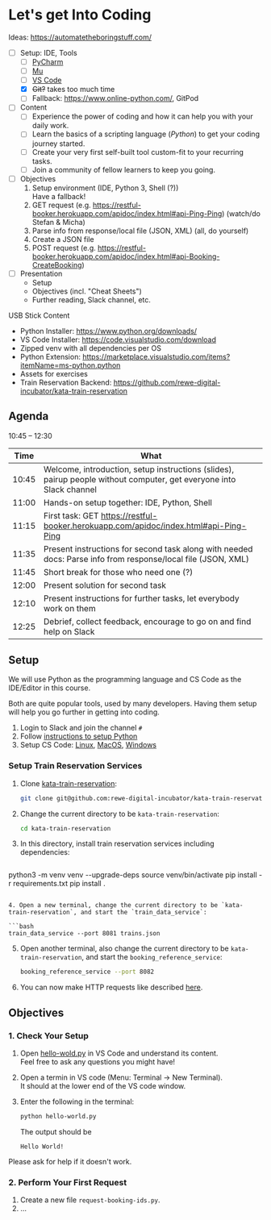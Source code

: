 # Let's get Into Coding

Ideas: https://automatetheboringstuff.com/


- [ ] Setup: IDE, Tools
  - [ ] [PyCharm](https://www.jetbrains.com/pycharm/)
  - [ ] [Mu](https://codewith.mu/en/download)
  - [ ] [VS Code](https://code.visualstudio.com/)
  - [X] ~~Git?~~ takes too much time
  - [ ] Fallback: https://www.online-python.com/, GitPod
- [ ] Content
  - [ ] Experience the power of coding and how it can help you with your daily work.
  - [ ] Learn the basics of a scripting language (_Python_) to get your coding journey started.
  - [ ] Create your very first self-built tool custom-fit to your recurring tasks.
  - [ ] Join a community of fellow learners to keep you going.
- [ ] Objectives
  1. Setup environment (IDE, Python 3, Shell (?))\
     Have a fallback!
  2. GET request (e.g. https://restful-booker.herokuapp.com/apidoc/index.html#api-Ping-Ping) (watch/do Stefan & Micha)
  3. Parse info from response/local file (JSON, XML) (all, do yourself)
  4. Create a JSON file
  5. POST request (e.g. https://restful-booker.herokuapp.com/apidoc/index.html#api-Booking-CreateBooking)
- [ ] Presentation
  - Setup
  - Objectives (incl. "Cheat Sheets")
  - Further reading, Slack channel, etc.


USB Stick Content
- Python Installer: <https://www.python.org/downloads/>
- VS Code Installer: <https://code.visualstudio.com/download>
- Zipped venv with all dependencies per OS
- Python Extension: <https://marketplace.visualstudio.com/items?itemName=ms-python.python>
- Assets for exercises
- Train Reservation Backend: <https://github.com/rewe-digital-incubator/kata-train-reservation>

## Agenda

10:45 – 12:30

| Time  | What                                                                                                                |
| ----- | ------------------------------------------------------------------------------------------------------------------- |
| 10:45 | Welcome, introduction, setup instructions (slides), pairup people without computer, get everyone into Slack channel |
| 11:00 | Hands-on setup together: IDE, Python, Shell                                                                         |
| 11:15 | First task: GET https://restful-booker.herokuapp.com/apidoc/index.html#api-Ping-Ping                                |
| 11:35 | Present instructions for second task along with needed docs: Parse info from response/local file (JSON, XML)        |
| 11:45 | Short break for those who need one (?)                                                                              |
| 12:00 | Present solution for second task                                                                                    |
| 12:10 | Present instructions for further tasks, let everybody work on them                                                  |
| 12:25 | Debrief, collect feedback, encourage to go on and find help on Slack                                                |


## Setup

We will use Python as the programming language and CS Code as the IDE/Editor in this course.

Both are quite popular tools, used by many developers.
Having them setup will help you go further in getting into coding.

1. Login to Slack and join the channel `#`
2. Follow [instructions to setup Python](https://realpython.com/installing-python/)
3. Setup CS Code: [Linux](https://code.visualstudio.com/docs/setup/linux), [MacOS](https://code.visualstudio.com/docs/setup/mac), [Windows](https://code.visualstudio.com/docs/setup/windows)

### Setup Train Reservation Services

1. Clone [kata-train-reservation](https://github.com/rewe-digital-incubator/kata-train-reservation):

   ```bash
   git clone git@github.com:rewe-digital-incubator/kata-train-reservation.git
   ```

2. Change the current directory to be `kata-train-reservation`:

   ```bash
   cd kata-train-reservation
   ```

3. In this directory, install train reservation services including dependencies:

   ```bash
  python3 -m venv venv  --upgrade-deps
  source venv/bin/activate
  pip install -r requirements.txt
  pip install .
   ```

4. Open a new terminal, change the current directory to be `kata-train-reservation`, and start the `train_data_service`:

   ```bash
   train_data_service --port 8081 trains.json
   ```

5. Open another terminal, also change the current directory to be `kata-train-reservation`, and start the `booking_reference_service`:

   ```bash
   booking_reference_service --port 8082
   ```

6. You can now make HTTP requests like described [here](https://github.com/rewe-digital-incubator/kata-train-reservation#sample-clients).


## Objectives

### 1. Check Your Setup

1. Open [hello-wold.py](hello-world.py) in VS Code and understand its content.\
   Feel free to ask any questions you might have!

2. Open a termin in VS code (Menu: Terminal → New Terminal).\
   It should at the lower end of the VS code window.

3. Enter the following in the terminal:

   ```bash
   python hello-world.py
   ```
  
   The output should be

   ```plain
   Hello World!
   ```

  Please ask for help if it doesn't work.


### 2. Perform Your First Request

1. Create a new file `request-booking-ids.py`.
2. …
